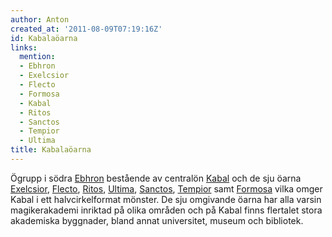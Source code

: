 ```yaml
---
author: Anton
created_at: '2011-08-09T07:19:16Z'
id: Kabalaöarna
links:
  mention:
  - Ebhron
  - Exelcsior
  - Flecto
  - Formosa
  - Kabal
  - Ritos
  - Sanctos
  - Tempior
  - Ultima
title: Kabalaöarna
---
```


Ögrupp i södra [Ebhron] bestående av centralön [Kabal] och de sju öarna [Exelcsior], [Flecto],
[Ritos], [Ultima], [Sanctos], [Tempior] samt [Formosa] vilka omger Kabal i ett halvcirkelformat
mönster. De sju omgivande öarna har alla varsin magikerakademi inriktad på olika områden och på
Kabal finns flertalet stora akademiska byggnader, bland annat universitet, museum och bibliotek.

  [Ebhron]: Ebhron
  [Kabal]: Kabal
  [Exelcsior]: Exelcsior
  [Flecto]: Flecto
  [Ritos]: Ritos
  [Ultima]: Ultima
  [Sanctos]: Sanctos
  [Tempior]: Tempior
  [Formosa]: Formosa
